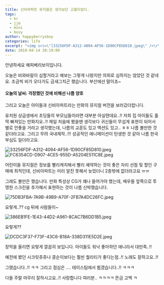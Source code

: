 ```yaml
---
title: 신비아파트 뮤지컬은 생각보단 고퀄이었다.
tags:
  - kr
  - jjm
  - mini
  - busy
author: happyberrysboy
categories: life
excerpt: "<img src=\"[33256FDF-A312-4094-AF56-1D90CF85D810.jpeg\" />\r\n안녕하세요 해피베리보이입니다.  오늘은 비와바람이 심할거라고 예보는 그렇게 나왔지만 의외로 심하지는 않았던 것 같네요. 조금씩 비가 오다가도 금새그치곤 했습니다. 부산에선 말이죠~   #### 오늘의 날씨: 걱정했던 것에 비해선 나름 양호  그리고 오늘은 아이들과 신비아파트라는 만화의 뮤지컬 버전을 보러갔더랍니다.  유치원 상급생에서 초딩들의 부모님들이라면....."
date: 2019-04-14 20:19:09
---
```


안녕하세요 해피베리보이입니다.

오늘은 비와바람이 심할거라고 예보는 그렇게 나왔지만 의외로 심하지는 않았던 것 같네요. 조금씩 비가 오다가도 금새그치곤 했습니다. 부산에선 말이죠~ 

#### 오늘의 날씨: 걱정했던 것에 비해선 나름 양호

그리고 오늘은 아이들과 신비아파트라는 만화의 뮤지컬 버전을 보러갔더랍니다.

유치원 상급생에서 초딩들의 부모님들이라면 대부분 아실텐데요..!! 저희 집 아이들도 홀딱 빠져있는 만화지요..!! 제일 처음에 봤을땐 생각보다 귀신들이 무섭게 표현이 되어서 별로 안좋을 거라고 생각했는데, 나름의 교훈도 있고 액션도 있고.. ㅎㅎ 나름 볼만한 것 같더라고요. 그리고 무려 국내제작..!!! 성공적인 애니메이션이 탄생한 것 같아 나름 한국부심도 일더라고요.

![33256FDF-A312-4094-AF56-1D90CF85D810.jpeg](https://ipfs.busy.org/ipfs/QmazcYesCxBUCqmtTvURWVNppSAmBQtPBNDo8foX4LYLpf)
![FC6354CD-D907-4CE5-955D-A5204E511C8E.jpeg](https://ipfs.busy.org/ipfs/QmdzcwUA1UWkKryzyN11V1LhoL7TZx7AdzSq5kHkRpHbAZ)


어린이들 뮤지컬은 정보를 빨리캐치해서 빨리 예약하는 것이 좋은 자리 선점 및 할인 구매에 최적인데, 신비아파트는 미리 알진 못해서 늦었더니 2층밖에 없더라고요 ㅠㅠ

그래도 볼만은 했습니다. 만화 특성상 CG가 꽤나 들어가야 했는데, 배우들 앞쪽으로 투명한 스크린을 추가해서 표현하는 것이 나름 신박했습니다.


![75DB3FBA-7A9B-49B9-A70F-2FB7A4DC26FC.jpeg](https://ipfs.busy.org/ipfs/QmaPbZsPhMg822EzdXqQxZ7fYn2x22zfh2HTA8MWaDiEyG)

요렇게..?? cg 뒤에 사람들이~

![386EB1FE-1E43-44D2-A961-8CAC7B6DD1B5.jpeg](https://ipfs.busy.org/ipfs/Qmek1sZwku6RRgZ6T81VuQ1JFdsrJxnzkTeYduQYgo7aZV)

요렇게?? 

![DCDC3F37-F73F-43C6-B18A-338D311E5D2E.jpeg](https://ipfs.busy.org/ipfs/QmUbmbHH5AMZHTNzGhKTKfmf1SDz16qnVyFJ15wwBqeFgB)

장막을 올리면 요렇게 깔끔히 보입니다.
아이들도 워낙 좋아하던 애니라서 대만족..!!

예전에 봤던 시크릿쥬쥬나 콩순이보다는 훨씬 퀄리티가 좋다는점..!! 노래도 잘하고요..!!

그랬습니다..!! ㅋㅋ 그리고 점심은 .... 테이스팀에서 뵙겠습니다..!! ㅋㅋㅋ

다들 주말 마무리 잘하시고요..!! 
사랑합니다 여러분.. ㅋㅋㅋㅋ 뜬금 고백 ㅋ


